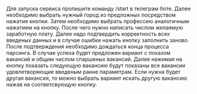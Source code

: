 Для запуска сервиса пропишите команду /start в телеграм боте.
Далее необходимо выбрать нужный город из предложных посредством нажатия кнопки.
Затем необходимо выбрать профессию аналогичным нажатием на кнопку.
После чего нужно написать числом желаемую заработную плату.
Далее надо подтвердить корректность всех введеных данных и в случае ошибки нажать кнопку заполнить заново.
После подтверждения необходимо дождаться конца процесса парсинга. В случае успеха будет предложен вариант с показом вакансий и общим числом спаршеных вакансий.
Далее нажимая на кнопку показать следующую вакансию будут показаны все вакансии удовлетворяющие введеным ранне параметрам.
Если нужна будет другая вакансия, то можно выбрать вариант искать другую вакансию нажав на соответсвующую кнопку.
